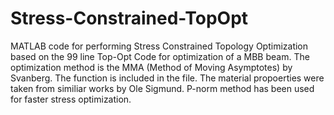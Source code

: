 # Stress-Constrained-TopOpt
MATLAB code for performing Stress Constrained Topology Optimization based on the 99 line Top-Opt Code for optimization of a MBB beam. The optimization method is the MMA (Method of Moving Asymptotes) by Svanberg. The function is included in the file. The material propoerties were taken from similiar works by Ole Sigmund.
P-norm method has been used for faster stress optimization. 

